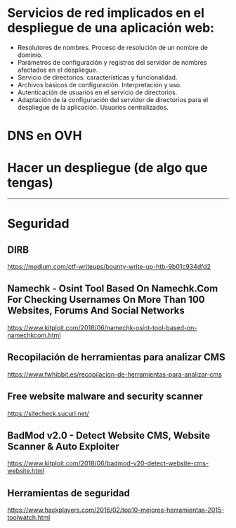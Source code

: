 # Servicios de red implicados en el despliegue de una aplicación web:
- Resolutores de nombres. Proceso de resolución de un nombre de dominio.
- Parámetros de configuración y registros del servidor de nombres afectados en el despliegue.
- Servicio de directorios: características y funcionalidad.
- Archivos básicos de configuración. Interpretación y uso.
- Autenticación de usuarios en el servicio de directorios.
- Adaptación de la configuración del servidor de directorios para el despliegue de la aplicación. Usuarios centralizados.

# DNS en OVH

# Hacer un despliegue (de algo que tengas)

--------------------

# Seguridad

## DIRB
https://medium.com/ctf-writeups/bounty-write-up-htb-9b01c934dfd2

## Namechk - Osint Tool Based On Namechk.Com For Checking Usernames On More Than 100 Websites, Forums And Social Networks
https://www.kitploit.com/2018/06/namechk-osint-tool-based-on-namechkcom.html

## Recopilación de herramientas para analizar CMS
https://www.fwhibbit.es/recopilacion-de-herramientas-para-analizar-cms

## Free website malware and security scanner
https://sitecheck.sucuri.net/

## BadMod v2.0 - Detect Website CMS, Website Scanner & Auto Exploiter
https://www.kitploit.com/2018/06/badmod-v20-detect-website-cms-website.html

## Herramientas de seguridad
https://www.hackplayers.com/2016/02/top10-mejores-herramientas-2015-toolwatch.html

